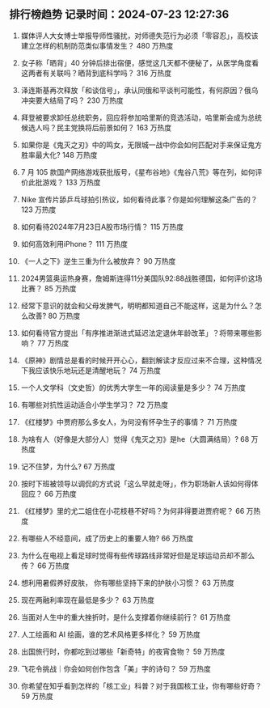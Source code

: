 
## 排行榜趋势 记录时间：2024-07-23 12:27:36
  
  1. 媒体评人大女博士举报导师性骚扰，对师德失范行为必须「零容忍」，高校该建立怎样的机制防范类似事情发生？ 480 万热度
    
  2. 女子称「晒背」40 分钟后排出宿便，感觉这几天都不便秘了，从医学角度看这两者有关联吗？晒背到底科学吗？ 316 万热度
    
  3. 泽连斯基再次释放「和谈信号」，承认同俄和平谈判可能性，有何原因？俄乌冲突要大结局了吗？ 230 万热度
    
  4. 拜登被要求卸任总统职务，回应将参加哈里斯的竞选活动，哈里斯会成为总统候选人吗？民主党换将后前景如何？ 163 万热度
    
  5. 如果你是《鬼灭之刃》中的鸣女，无限城一战中你会如何匹配对手来保证鬼方胜率最大化? 148 万热度
    
  6. 7 月 105 款国产网络游戏获批版号，《星布谷地》《鬼谷八荒》等在列，如何评价此批游戏？ 133 万热度
    
  7. Nike 宣传片舔乒乓球拍引热议，如何看待此事？你是如何理解这条广告的？ 123 万热度
    
  8. 如何看待2024年7月23日A股市场行情？ 115 万热度
    
  9. 如何高效利用iPhone？ 111 万热度
    
  10. 《一人之下》逆生三重为什么被放弃？ 90 万热度
    
  11. 2024男篮奥运热身赛，詹姆斯连得11分美国队92:88战胜德国，如何评价这场比赛？ 85 万热度
    
  12. 经常下意识的就会和父母发脾气，明明都知道自己不能这样，这是为什么？怎么改善? 80 万热度
    
  13. 如何看待官方提出「有序推进渐进式延迟法定退休年龄改革」？将带来哪些影响？ 77 万热度
    
  14. 《原神》剧情总是看的时候开开心心，翻到解读才反应过来不合理，这种情况下我应该快乐地玩还是清醒地玩？ 74 万热度
    
  15. 一个人文学科（文史哲）的优秀大学生一年的阅读量是多少？ 74 万热度
    
  16. 有哪些对抗性运动适合小学生学习？ 72 万热度
    
  17. 《红楼梦》中贾府那么多女人，为何没有怀孕生子的事情？ 71 万热度
    
  18. 为啥有人（好像是大部分人）觉得《鬼灭之刃》是he（大圆满结局）? 68 万热度
    
  19. 记不住梦，为什么? 67 万热度
    
  20. 按时下班被领导以调侃的方式说「这么早就走呀」，作为职场新人该如何得体回应？ 66 万热度
    
  21. 《红楼梦》里的尤二姐住在小花枝巷不好吗？为何非得要进贾府呢？ 66 万热度
    
  22. 有哪些人不经意间，成了历史上的重要人物? 66 万热度
    
  23. 为什么在电视上看足球时觉得有些传球路线非常好但是足球运动员却不那么传？ 66 万热度
    
  24. 想利用暑假养好皮肤， 你有哪些坚持下来的护肤小习惯？ 63 万热度
    
  25. 现在两融利率现在最低是多少？ 63 万热度
    
  26. 当面对人生中的重大挫折时，是什么支撑着你继续前行？ 61 万热度
    
  27. 人工绘画和 AI 绘画，谁的艺术风格更多样化？ 59 万热度
    
  28. 出国旅行时，你都吃到过哪些「新奇特」的夜宵食物？ 59 万热度
    
  29. 飞花令挑战｜你会如何创作包含「美」字的诗句？ 59 万热度
    
  30. 你希望在知乎看到怎样的「核工业」科普？对于我国核工业，你有哪些好奇？ 59 万热度
    